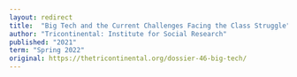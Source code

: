 ```yaml
---
layout: redirect
title:  "Big Tech and the Current Challenges Facing the Class Struggle"
author: "Tricontinental: Institute for Social Research"
published: "2021"
term: "Spring 2022"
original: https://thetricontinental.org/dossier-46-big-tech/
---
```

